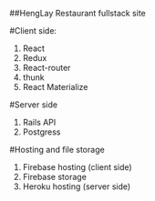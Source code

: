 ##HengLay Restaurant fullstack site

#Client side:
1. React
2. Redux
3. React-router
4. thunk
5. React Materialize

#Server side
1. Rails API
2. Postgress

#Hosting and file storage
1. Firebase hosting (client side)
2. Firebase storage
2. Heroku hosting (server side)
